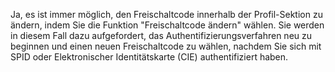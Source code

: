 Ja, es ist immer möglich, den Freischaltcode innerhalb der Profil-Sektion zu ändern, indem Sie die Funktion "Freischaltcode ändern" wählen. Sie werden in diesem Fall dazu aufgefordert, das Authentifizierungsverfahren neu zu beginnen und einen neuen Freischaltcode zu wählen, nachdem Sie sich mit SPID oder Elektronischer Identitätskarte (CIE) authentifiziert haben.
